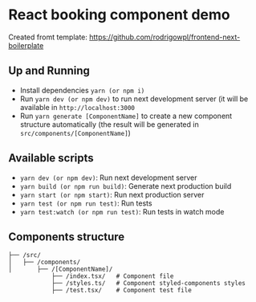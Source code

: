 # React booking component demo

Created fromt template: https://github.com/rodrigowpl/frontend-next-boilerplate

## Up and Running
- Install dependencies `yarn (or npm i)`
- Run `yarn dev (or npm dev)` to run next development server (it  will be available in `http://localhost:3000`
- Run `yarn generate [ComponentName]` to create a new component structure automatically (the result will be generated in `src/components/[ComponentName]`)

## Available scripts
- `yarn dev (or npm dev)`: Run next development server
- `yarn build (or npm run build)`: Generate next production build
- `yarn start (or npm start)`: Run next production server
- `yarn test (or npm run test)`: Run tests
- `yarn test:watch (or npm run test)`: Run tests in watch mode

## Components structure
```
├── /src/
│   ├── /components/
│       ├── /[ComponentName]/
            ├── /index.tsx/   # Component file
            ├── /styles.ts/   # Component styled-components styles
            ├── /test.tsx/    # Component test file
```

